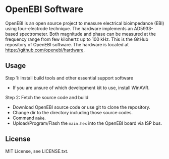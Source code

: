 # OpenEBI Software

OpenEBI is an open source project to measure electrical bioimpedance (EBI) using four-electrode technique. The hardware implements an AD5933-based spectrometer. Both magnitude and phase can be measured at the frequency range from few kilohertz up to 100 kHz. This is the GitHub repository of OpenEBI software. The hardware is located at https://github.com/openebi/hardware.

## Usage

Step 1: Install build tools and other essential support software

- If you are unsure of which development kit to use, install WinAVR.

Step 2: Fetch the source code and build

- Download OpenEBI source code or use git to clone the repository.
- Change dir to the directory including those source codes.
- Command `make`.
- Upload/Program/Flash the `main.hex` into the OpenEBI board via ISP bus.

## License

MIT License, see LICENSE.txt.
